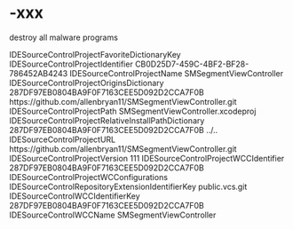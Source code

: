 # -xxx
destroy all malware
programs
<?xml version="1.0" encoding="UTF-8"?>
<!DOCTYPE plist PUBLIC "-//Apple//DTD PLIST 1.0//EN" "http://www.apple.com/DTDs/PropertyList-1.0.dtd">
<plist version="1.0">
<dict>
	<key>IDESourceControlProjectFavoriteDictionaryKey</key>
	<false/>
	<key>IDESourceControlProjectIdentifier</key>
	<string>CB0D25D7-459C-4BF2-BF28-786452AB4243</string>
	<key>IDESourceControlProjectName</key>
	<string>SMSegmentViewController</string>
	<key>IDESourceControlProjectOriginsDictionary</key>
	<dict>
		<key>287DF97EB0804BA9F0F7163CEE5D092D2CCA7F0B</key>
		<string>https://github.com/allenbryan11/SMSegmentViewController.git</string>
	</dict>
	<key>IDESourceControlProjectPath</key>
	<string>SMSegmentViewController.xcodeproj</string>
	<key>IDESourceControlProjectRelativeInstallPathDictionary</key>
	<dict>
		<key>287DF97EB0804BA9F0F7163CEE5D092D2CCA7F0B</key>
		<string>../..</string>
	</dict>
	<key>IDESourceControlProjectURL</key>
	<string>https://github.com/allenbryan11/SMSegmentViewController.git</string>
	<key>IDESourceControlProjectVersion</key>
	<integer>111</integer>
	<key>IDESourceControlProjectWCCIdentifier</key>
	<string>287DF97EB0804BA9F0F7163CEE5D092D2CCA7F0B</string>
	<key>IDESourceControlProjectWCConfigurations</key>
	<array>
		<dict>
			<key>IDESourceControlRepositoryExtensionIdentifierKey</key>
			<string>public.vcs.git</string>
			<key>IDESourceControlWCCIdentifierKey</key>
			<string>287DF97EB0804BA9F0F7163CEE5D092D2CCA7F0B</string>
			<key>IDESourceControlWCCName</key>
			<string>SMSegmentViewController</string>
		</dict>
	</array>
</dict>
</plist>






